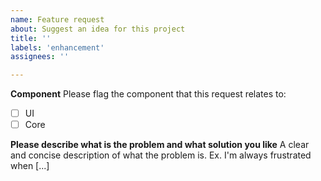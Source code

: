 ```yaml
---
name: Feature request
about: Suggest an idea for this project
title: ''
labels: 'enhancement'
assignees: ''

---
```


**Component**
Please flag the component that this request relates to:

- [ ] UI
- [ ] Core

**Please describe what is the problem and what solution you like**
A clear and concise description of what the problem is. Ex. I'm always frustrated when [...]
